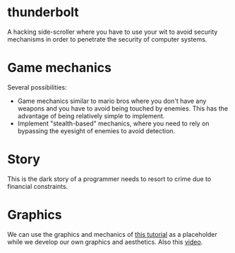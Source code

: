# thunderbolt

A hacking side-scroller where you have to use your wit to avoid security mechanisms in order to penetrate the security of computer systems.

# Game mechanics

Several possibilities:

- Game mechanics similar to mario bros where you don't have any weapons and you have to avoid being touched by enemies. This has the advantage of being relatively simple to implement.
- Implement "stealth-based" mechanics, where you need to rely on bypassing the eyesight of enemies to avoid detection.

# Story

This is the dark story of a programmer needs to resort to crime due to financial constraints. 

# Graphics

We can use the graphics and mechanics of [this tutorial](https://unity3d.com/learn/tutorials/topics/2d-game-creation/2d-character-controllers "2d character controllers") as a placeholder while we develop our own graphics and aesthetics. Also this [video](https://www.youtube.com/watch?v=rXLVjjIiQ9E). 
